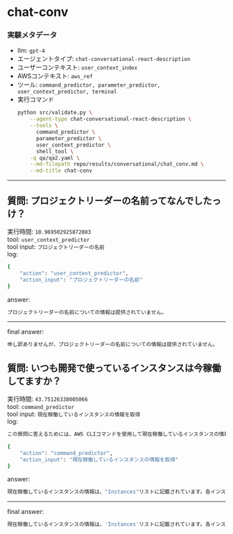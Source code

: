 
chat-conv
=========
  

### 実験メタデータ
  

- llm: `gpt-4`
- エージェントタイプ: `chat-conversational-react-description`
- ユーザーコンテキスト: `user_context_index`
- AWSコンテキスト: `aws_ref`
- ツール: `command_predictor, parameter_predictor, user_context_predictor, terminal`
- 実行コマンド
  ```bash
  python src/validate.py \
      --agent-type chat-conversational-react-description \
      --tools \
        command_predictor \
        parameter_predictor \
        user_context_predictor \
        shell_tool \
      -q qa/qa2.yaml \
      --md-filepath repo/results/conversational/chat_conv.md \
      --md-title chat-conv
  ```
  
---  

## 質問: プロジェクトリーダーの名前ってなんでしたっけ？
  
実行時間: `10.969502925872803`  
tool: `user_context_predictor`  
tool input: `プロジェクトリーダーの名前`  
log:

```bash
{
    "action": "user_context_predictor",
    "action_input": "プロジェクトリーダーの名前"
}
```  
answer: 

```bash
プロジェクトリーダーの名前についての情報は提供されていません。
```  
  
---  
  
final answer:

```bash
申し訳ありませんが、プロジェクトリーダーの名前についての情報は提供されていません。
```  

## 質問: いつも開発で使っているインスタンスは今稼働してますか？
  
実行時間: `43.75126338005066`  
tool: `command_predictor`  
tool input: `現在稼働しているインスタンスの情報を取得`  
log:

```bash
この質問に答えるためには、AWS CLIコマンドを使用して現在稼働しているインスタンスの情報を取得する必要があります。以下のアクションを提案します。

{
    "action": "command_predictor",
    "action_input": "現在稼働しているインスタンスの情報を取得"
}
```  
answer: 

```bash
現在稼働しているインスタンスの情報は、"Instances"リストに記載されています。各インスタンスについて、インスタンスID、インスタンスタイプ、利用可能なゾーン、ライフサイクルの状態、健康状態、関連付けられた起動設定、起動テンプレート、スケールインからの保護の有無、インスタンスタイプに基づく容量単位の数などの詳細が提供されます。さらに多くのアイテムが存在し、一度にすべてを返すことができない場合、"NextToken"文字列が提供されます。これを使用して、次のセットのアイテムをリクエストすることができます。
```  
  
---  
  
final answer:

```bash
現在稼働しているインスタンスの情報は、'Instances'リストに記載されています。各インスタンスについて、インスタンスID、インスタンスタイプ、利用可能なゾーン、ライフサイクルの状態、健康状態、関連付けられた起動設定、起動テンプレート、スケールインからの保護の有無、インスタンスタイプに基づく容量単位の数などの詳細が提供されます。さらに多くのアイテムが存在し、一度にすべてを返すことができない場合、'NextToken'文字列が提供されます。これを使用して、次のセットのアイテムをリクエストすることができます。
```  

